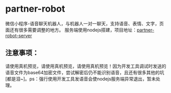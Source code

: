 # partner-robot
微信小程序-语音聊天机器人，与机器人一对一聊天，支持语音、表情、文字，页面还有很多需要调整的地方。
服务端使用nodejs搭建，项目地址：[partner-robot-server](https://github.com/zhukai-git/partner-robot-server)
## 注意事项：
请使用真机预览，请使用真机预览，请使用真机预览！因为开发工具调试时发送的语音文件为base64加密文件，尝试解密后仍不能识别语音，且还有很多其他的坑[都是泪~]。ps：强行使用开发工具发语音会使nodejs服务端异常退出，暂未处理。
